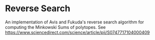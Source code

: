 # Reverse Search

An implementation of Avis and Fukuda's reverse search algorithm for computing the Minkowski Sums of polytopes. See https://www.sciencedirect.com/science/article/pii/S0747717104000409
